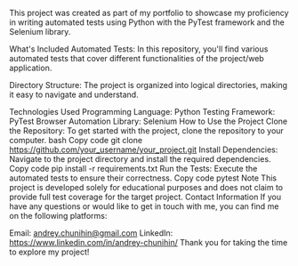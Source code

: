 This project was created as part of my portfolio to showcase my proficiency in writing automated tests using Python with the PyTest framework and the Selenium library.

What's Included
Automated Tests: In this repository, you'll find various automated tests that cover different functionalities of the project/web application.

Directory Structure: The project is organized into logical directories, making it easy to navigate and understand.

Technologies Used
Programming Language: Python
Testing Framework: PyTest
Browser Automation Library: Selenium
How to Use the Project
Clone the Repository: To get started with the project, clone the repository to your computer.
bash
Copy code
git clone https://github.com/your_username/your_project.git
Install Dependencies: Navigate to the project directory and install the required dependencies.
Copy code
pip install -r requirements.txt
Run the Tests: Execute the automated tests to ensure their correctness.
Copy code
pytest
Note
This project is developed solely for educational purposes and does not claim to provide full test coverage for the target project.
Contact Information
If you have any questions or would like to get in touch with me, you can find me on the following platforms:

Email: andrey.chunihin@gmail.com
LinkedIn: https://www.linkedin.com/in/andrey-chunihin/
Thank you for taking the time to explore my project!

